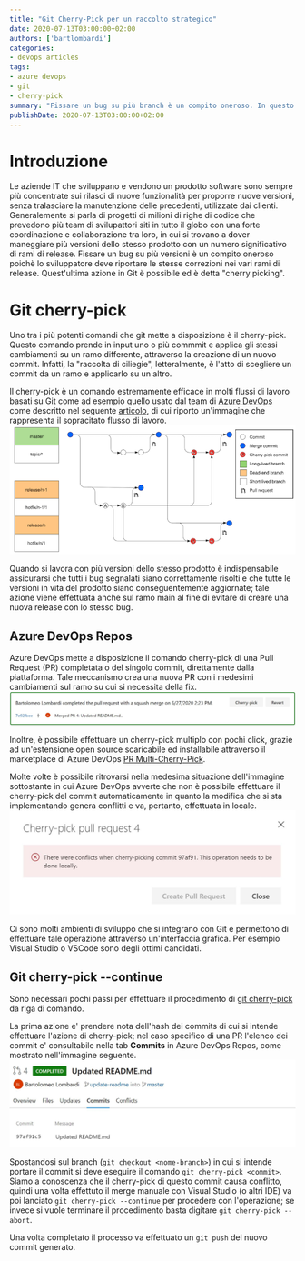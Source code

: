 ```yaml
---
title: "Git Cherry-Pick per un raccolto strategico"
date: 2020-07-13T03:00:00+02:00
authors: ['bartlombardi']
categories:
- devops articles
tags:
- azure devops
- git
- cherry-pick
summary: "Fissare un bug su più branch è un compito oneroso. In questo articolo illustrero' il comando Git cherry-pick."
publishDate: 2020-07-13T03:00:00+02:00
---
```


# Introduzione

Le aziende IT che sviluppano e vendono un prodotto software sono sempre più concentrate sui rilasci di nuove funzionalità per proporre nuove versioni, senza tralasciare la manutenzione delle precedenti, utilizzate dai clienti. 
Generalemente si parla di progetti di milioni di righe di codice che prevedono più team di svilupattori siti in tutto il globo con una forte coordinazione e collaborazione tra loro, in cui si trovano a dover maneggiare più versioni dello stesso prodotto con un numero significativo di rami di release.
Fissare un bug su più versioni è un compito oneroso poichè lo sviluppatore deve riportare le stesse correzioni nei vari rami di release. Quest'ultima azione in Git è possibile ed è detta "cherry picking".

# Git cherry-pick

Uno tra i più potenti comandi che git mette a disposizione è il cherry-pick. Questo comando prende in input uno o più commmit e applica gli stessi cambiamenti su un ramo differente, attraverso la creazione di un nuovo commit. Infatti, la "raccolta di ciliegie", letteralmente, è l'atto di scegliere un commit da un ramo e applicarlo su un altro. 

Il cherry-pick è un comando estremamente efficace in molti flussi di lavoro basati su Git come ad esempio quello usato dal team di [Azure DevOps](https://docs.microsoft.com/en-us/azure/devops/learn/devops-at-microsoft/release-flow) come descritto nel seguente [articolo](https://devblogs.microsoft.com/devops/improving-azure-devops-cherry-picking/), di cui riporto un'immagine che rappresenta il sopracitato flusso di lavoro.
![Cherry-Pick: flusso di rilascio](cherry-pick-workflow.jpg)

Quando si lavora con più versioni dello stesso prodotto è indispensabile assicurarsi che tutti i bug segnalati siano correttamente risolti e che tutte le versioni in vita del prodotto siano conseguentemente aggiornate; tale azione viene effettuata anche sul ramo main al fine di evitare di creare una nuova release con lo stesso bug.

## Azure DevOps Repos

Azure DevOps mette a disposizione il comando cherry-pick di una Pull Request (PR) completata o del singolo commit, direttamente dalla piattaforma. Tale meccanismo crea una nuova PR con i medesimi cambiamenti sul ramo su cui si necessita della fix.
![Cherry-Pick di una PR da Azure DevOps](azdo-cp.jpg)

Inoltre, è possibile effettuare un cherry-pick multiplo con pochi click, grazie ad un'estensione open source scaricabile ed installabile attraverso il marketplace di Azure DevOps [PR Multi-Cherry-Pick](https://github.com/microsoft/azure-repos-pr-multi-cherry-pick).

Molte volte è possibile ritrovarsi nella medesima situazione dell'immagine sottostante in cui Azure DevOps avverte che non è possibile effettuare il cherry-pick del commit automaticamente in quanto la modifica che si sta implementando genera conflitti e va, pertanto, effettuata in locale.
![Errore durante Cherry-Pick in Azure DevOps](azdo-cp-error.jpg)

Ci sono molti ambienti di sviluppo che si integrano con Git e permettono di effettuare tale operazione attraverso un'interfaccia grafica. Per esempio Visual Studio o VSCode sono degli ottimi candidati.

## Git cherry-pick --continue

Sono necessari pochi passi per effettuare il procedimento di [git cherry-pick](https://git-scm.com/docs/git-cherry-pick) da riga di comando. 

La prima azione e' prendere nota dell'hash dei commits di cui si intende effettuare l'azione di cherry-pick; nel caso specifico di una PR l'elenco dei commit e' consultabile nella tab **Commits** in Azure DevOps Repos, come mostrato nell'immagine seguente.
![Tabella dei commit di una PR in Azure DevOps](azdo-commits-tab.jpg)

Spostandosi sul branch (```git checkout <nome-branch>```) in cui si intende portare il commit si deve eseguire il comando ```git cherry-pick <commit>```. 
Siamo a conoscenza che il cherry-pick di questo commit causa conflitto, quindi una volta effettuto il merge manuale con Visual Studio (o altri IDE) va poi lanciato ```git cherry-pick --continue``` per procedere con l'operazione; se invece si vuole terminare il procedimento basta digitare ```git cherry-pick --abort```.

Una volta completato il processo va effettuato un ```git push``` del nuovo commit generato.
